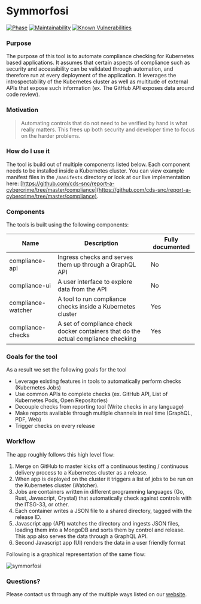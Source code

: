# Symmorfosi

[![Phase](https://img.shields.io/badge/Phase-Alpha-f90277.svg)](https://digital.canada.ca/products/) [![Maintainability](https://api.codeclimate.com/v1/badges/0a8dd4439e6d75dfb403/maintainability)](https://codeclimate.com/github/cds-snc/symmorfosi/maintainability)
[![Known Vulnerabilities](https://snyk.io/test/github/cds-snc/symmorfosi/badge.svg)](https://snyk.io/test/github/cds-snc/symmorfosi)

### Purpose

The purpose of this tool is to automate compliance checking for Kubernetes based applications. It assumes that certain aspects of compliance such as security and accessibility can be validated through automation, and therefore run at every deployment of the application. It leverages the introspectability of the Kubernetes cluster as well as multitude of external APIs that expose such information (ex. The GitHub API exposes data around code review).

### Motivation

> Automating controls that do not need to be verified by hand is what really matters.
> This frees up both security and developer time to focus on the harder problems.

### How do I use it

The tool is build out of multiple components listed below. Each component needs to be installed inside a Kubernetes cluster. You can view example manifest files in the `/manifests` directory or look at our live implementation here: [https://github.com/cds-snc/report-a-cybercrime/tree/master/compliance](https://github.com/cds-snc/report-a-cybercrime/tree/master/compliance).

### Components

The tools is built using the following components:

| Name               | Description                                                                        | Fully documented |
| ------------------ | ---------------------------------------------------------------------------------- | ---------------- |
| compliance-api     | Ingress checks and serves them up through a GraphQL API                            | No               |
| compliance-ui      | A user interface to explore data from the API                                      | No               |
| compliance-watcher | A tool to run compliance checks inside a Kubernetes cluster                        | Yes              |
| compliance-checks  | A set of compliance check docker containers that do the actual compliance checking | Yes              |

### Goals for the tool

As a result we set the following goals for the tool

- Leverage existing features in tools to automatically perform checks (Kubernetes Jobs)
- Use common APIs to complete checks (ex. GitHub API, List of Kubernetes Pods, Open Repositories)
- Decouple checks from reporting tool (Write checks in any language)
- Make reports available through multiple channels in real time (GraphQL, PDF, Web)
- Trigger checks on every release

### Workflow

The app roughly follows this high level flow:

1. Merge on GitHub to master kicks off a continuous testing / continuous delivery process to a Kubernetes cluster as a release.
2. When app is deployed on the cluster it triggers a list of jobs to be run on the Kubernetes cluster (Watcher).
3. Jobs are containers written in different programming languages (Go, Rust, Javascript, Crystal) that automatically check against controls with the ITSG-33, or other.
4. Each container writes a JSON file to a shared directory, tagged with the release ID.
5. Javascript app (API) watches the directory and ingests JSON files, loading them into a MongoDB and sorts them by control and release. This app also serves the data through a GraphQL API.
6. Second Javascript app (UI) renders the data in a user friendly format

Following is a graphical representation of the same flow:

![symmorfosi](https://user-images.githubusercontent.com/867334/54229980-d4c94e80-44db-11e9-9db3-3311887186a2.png)

### Questions?

Please contact us through any of the multiple ways listed on our [website](https://digital.canada.ca/).

